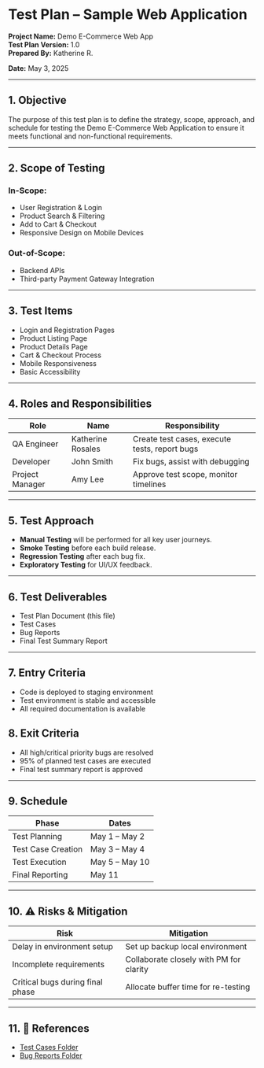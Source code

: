 # Test Plan – Sample Web Application

**Project Name:** Demo E-Commerce Web App  
**Test Plan Version:** 1.0  
**Prepared By:** Katherine R.

**Date:** May 3, 2025

---

## 1. Objective

The purpose of this test plan is to define the strategy, scope, approach, and schedule for testing the Demo E-Commerce Web Application to ensure it meets functional and non-functional requirements.

---

## 2. Scope of Testing

### In-Scope:
- User Registration & Login
- Product Search & Filtering
- Add to Cart & Checkout
- Responsive Design on Mobile Devices

### Out-of-Scope:
- Backend APIs
- Third-party Payment Gateway Integration

---

## 3. Test Items

- Login and Registration Pages  
- Product Listing Page  
- Product Details Page  
- Cart & Checkout Process  
- Mobile Responsiveness  
- Basic Accessibility

---

## 4. Roles and Responsibilities

| Role           | Name                | Responsibility                         |
|----------------|---------------------|----------------------------------------|
| QA Engineer    | Katherine Rosales   | Create test cases, execute tests, report bugs |
| Developer      | John Smith          | Fix bugs, assist with debugging        |
| Project Manager| Amy Lee             | Approve test scope, monitor timelines  |

---

## 5. Test Approach

- **Manual Testing** will be performed for all key user journeys.
- **Smoke Testing** before each build release.
- **Regression Testing** after each bug fix.
- **Exploratory Testing** for UI/UX feedback.

---

## 6. Test Deliverables

- Test Plan Document (this file)  
- Test Cases 
- Bug Reports 
- Final Test Summary Report

---

## 7. Entry Criteria

- Code is deployed to staging environment  
- Test environment is stable and accessible  
- All required documentation is available  

## 8. Exit Criteria

- All high/critical priority bugs are resolved  
- 95% of planned test cases are executed  
- Final test summary report is approved

---

## 9. Schedule

| Phase                | Dates              |
|----------------------|--------------------|
| Test Planning        | May 1 – May 2      |
| Test Case Creation   | May 3 – May 4      |
| Test Execution       | May 5 – May 10     |
| Final Reporting      | May 11             |

---

## 10. ⚠️ Risks & Mitigation

| Risk                                 | Mitigation                            |
|--------------------------------------|----------------------------------------|
| Delay in environment setup           | Set up backup local environment        |
| Incomplete requirements              | Collaborate closely with PM for clarity|
| Critical bugs during final phase     | Allocate buffer time for re-testing    |

---

## 11. 📎 References

- [Test Cases Folder](https://github.com/imkataclysm/qa-manual-tests)
- [Bug Reports Folder](https://github.com/imkataclysm/bug-report-samples)
